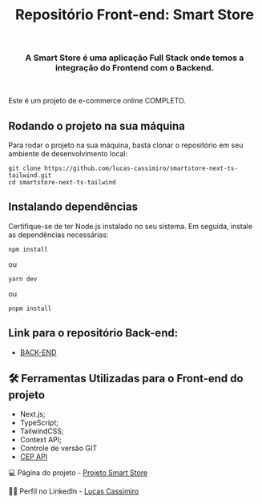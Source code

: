 <h1 align="center"><strong>Repositório Front-end: Smart Store</strong></h1>
<br>
<h3 align="center">A Smart Store é uma aplicação Full Stack onde temos a integração do Frontend com o Backend.</h3>
<br>
<p>Este é um projeto de e-commerce online COMPLETO.</p>

<h2>Rodando o projeto na sua máquina</h2>

<p>Para rodar o projeto na sua máquina, basta clonar o repositório em seu ambiente de desenvolvimento local:</p>

```
git clone https://github.com/lucas-cassimiro/smartstore-next-ts-tailwind.git
cd smartstore-next-ts-tailwind
```

<h2>Instalando dependências</h2>
<p>Certifique-se de ter Node.js instalado no seu sistema. Em seguida, instale as dependências necessárias:</p>

```
npm install
```

<p>ou</p>

```
yarn dev
```

<p>ou</p>

```
pnpm install
```

<h2>Link para o repositório Back-end:</h2>

- [BACK-END](https://github.com/lucas-cassimiro/smartstore-api)

<h2>🛠️ Ferramentas Utilizadas para o Front-end do projeto</h2>

- Next.js;
- TypeScript;
- TailwindCSS;
- Context API;
- Controle de versão GIT
- [CEP API](https://viacep.com.br/)

💻 Página do projeto - [Projeto Smart Store](https://smartstore-next-react-ts-76yi-eujjthbuw-lucas-cassimiro.vercel.app/)

🙋‍♂️ Perfil no LinkedIn - [Lucas Cassimiro](https://www.linkedin.com/in/lucasocassimiro/)
